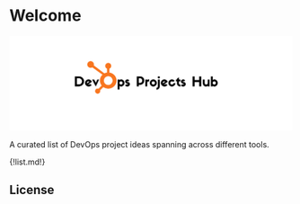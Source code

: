 # Welcome

![Banner](assets/banner.png)

A curated list of DevOps project ideas spanning across different tools.

{!list.md!}

## License
